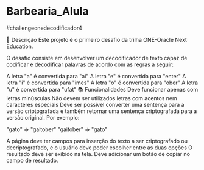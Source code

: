# Barbearia_Alula
#challengeonedecodificador4

📝 Descrição
Este projeto é o primeiro desafio da trilha ONE-Oracle Next Education.

O desafio consiste em desenvolver um decodificador de texto capaz de codificar e decodificar palavras de acordo com as regras a seguir:

A letra "a" é convertida para "ai"
A letra "e" é convertida para "enter"
A letra "i" é convertida para "imes"
A letra "o" é convertida para "ober"
A letra "u" é convertida para "ufat"
📚 Funcionalidades
Deve funcionar apenas com letras minúsculas
Não devem ser utilizados letras com acentos nem caracteres especiais
Deve ser possível converter uma sentença para a versão criptografada e também retornar uma sentença criptografada para a versão original.
Por exemplo:

"gato" => "gaitober" "gaitober" => "gato"

A página deve ter campos para inserção do texto a ser criptografado ou decriptografado, e o usuário deve poder escolher entre as duas opções
O resultado deve ser exibido na tela.
Deve adicionar um botão de copiar no campo de resultado.

